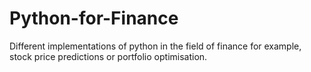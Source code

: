 # Python-for-Finance
Different implementations of python in the field of finance for example, stock price predictions or portfolio optimisation.
